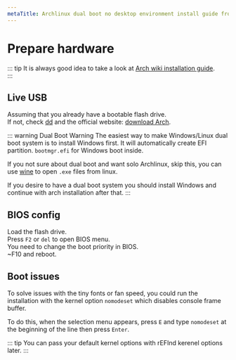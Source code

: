 ```yaml
---
metaTitle: Archlinux dual boot no desktop environment install guide from scratch | ArchCheatSheet
---
```

# Prepare hardware
::: tip
It is always good idea to take a look at [Arch wiki installation guide](https://wiki.archlinux.org/index.php/installation_guide).    
:::

## Live USB
<a id="live-usb"></a>
Assuming that you already have a bootable flash drive.   
If not, check [dd](https://wiki.archlinux.org/index.php/disk_cloning) and the official website: [download Arch](https://www.archlinux.org/download/).

::: warning Dual Boot Warning
The easiest way to make Windows/Linux dual boot system is to install Windows first. It will automatically create EFI partition. `bootmgr.efi` for Windows boot inside.   

If you not sure about dual boot and want solo Archlinux, skip this, you can use [wine](https://wiki.archlinux.org/index.php/Wine) to open `.exe` files from linux.   

If you desire to have a dual boot system you should install Windows and continue with arch installation after that.
:::

## BIOS config
<a id="bios-config"></a>
Load the flash drive.   
Press `F2` or `del` to open BIOS menu.   
You need to change the boot priority in BIOS.   
~F10 and reboot.

## Boot issues
<a id="boot-issues"></a>
To solve issues with the tiny fonts or fan speed, you could run the installation with the kernel option `nomodeset` which disables console frame buffer.   

To do this, when the selection menu appears, press `E` and type `nomodeset` at the beginning of the line then press `Enter`.

::: tip
You can pass your default kernel options with rEFInd kerenel options later.
:::


